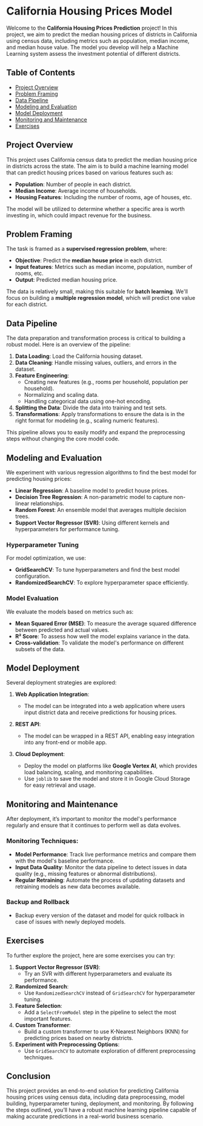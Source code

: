 # California Housing Prices Model

Welcome to the **California Housing Prices Prediction** project! In this project, we aim to predict the median housing prices of districts in California using census data, including metrics such as population, median income, and median house value. The model you develop will help a Machine Learning system assess the investment potential of different districts. 

## Table of Contents
- [Project Overview](#project-overview)
- [Problem Framing](#problem-framing)
- [Data Pipeline](#data-pipeline)
- [Modeling and Evaluation](#modeling-and-evaluation)
- [Model Deployment](#model-deployment)
- [Monitoring and Maintenance](#monitoring-and-maintenance)
- [Exercises](#exercises)

## Project Overview

This project uses California census data to predict the median housing price in districts across the state. The aim is to build a machine learning model that can predict housing prices based on various features such as:
- **Population**: Number of people in each district.
- **Median Income**: Average income of households.
- **Housing Features**: Including the number of rooms, age of houses, etc.

The model will be utilized to determine whether a specific area is worth investing in, which could impact revenue for the business.

## Problem Framing

The task is framed as a **supervised regression problem**, where:
- **Objective**: Predict the **median house price** in each district.
- **Input features**: Metrics such as median income, population, number of rooms, etc.
- **Output**: Predicted median housing price.
  
The data is relatively small, making this suitable for **batch learning**. We'll focus on building a **multiple regression model**, which will predict one value for each district. 

## Data Pipeline

The data preparation and transformation process is critical to building a robust model. Here is an overview of the pipeline:

1. **Data Loading**: Load the California housing dataset.
2. **Data Cleaning**: Handle missing values, outliers, and errors in the dataset.
3. **Feature Engineering**:
   - Creating new features (e.g., rooms per household, population per household).
   - Normalizing and scaling data.
   - Handling categorical data using one-hot encoding.
4. **Splitting the Data**: Divide the data into training and test sets.
5. **Transformations**: Apply transformations to ensure the data is in the right format for modeling (e.g., scaling numeric features).

This pipeline allows you to easily modify and expand the preprocessing steps without changing the core model code.

## Modeling and Evaluation

We experiment with various regression algorithms to find the best model for predicting housing prices:
- **Linear Regression**: A baseline model to predict house prices.
- **Decision Tree Regression**: A non-parametric model to capture non-linear relationships.
- **Random Forest**: An ensemble model that averages multiple decision trees.
- **Support Vector Regressor (SVR)**: Using different kernels and hyperparameters for performance tuning.

### Hyperparameter Tuning
For model optimization, we use:
- **GridSearchCV**: To tune hyperparameters and find the best model configuration.
- **RandomizedSearchCV**: To explore hyperparameter space efficiently.

### Model Evaluation
We evaluate the models based on metrics such as:
- **Mean Squared Error (MSE)**: To measure the average squared difference between predicted and actual values.
- **R² Score**: To assess how well the model explains variance in the data.
- **Cross-validation**: To validate the model's performance on different subsets of the data.

## Model Deployment

Several deployment strategies are explored:

1. **Web Application Integration**:
   - The model can be integrated into a web application where users input district data and receive predictions for housing prices.
   
2. **REST API**:
   - The model can be wrapped in a REST API, enabling easy integration into any front-end or mobile app.

3. **Cloud Deployment**:
   - Deploy the model on platforms like **Google Vertex AI**, which provides load balancing, scaling, and monitoring capabilities.
   - Use `joblib` to save the model and store it in Google Cloud Storage for easy retrieval and usage.

## Monitoring and Maintenance

After deployment, it’s important to monitor the model's performance regularly and ensure that it continues to perform well as data evolves.

### Monitoring Techniques:
- **Model Performance**: Track live performance metrics and compare them with the model's baseline performance.
- **Input Data Quality**: Monitor the data pipeline to detect issues in data quality (e.g., missing features or abnormal distributions).
- **Regular Retraining**: Automate the process of updating datasets and retraining models as new data becomes available.

### Backup and Rollback
- Backup every version of the dataset and model for quick rollback in case of issues with newly deployed models.

## Exercises

To further explore the project, here are some exercises you can try:
1. **Support Vector Regressor (SVR)**:
   - Try an SVR with different hyperparameters and evaluate its performance.
2. **Randomized Search**:
   - Use `RandomizedSearchCV` instead of `GridSearchCV` for hyperparameter tuning.
3. **Feature Selection**:
   - Add a `SelectFromModel` step in the pipeline to select the most important features.
4. **Custom Transformer**:
   - Build a custom transformer to use K-Nearest Neighbors (KNN) for predicting prices based on nearby districts.
5. **Experiment with Preprocessing Options**:
   - Use `GridSearchCV` to automate exploration of different preprocessing techniques.

## Conclusion

This project provides an end-to-end solution for predicting California housing prices using census data, including data preprocessing, model building, hyperparameter tuning, deployment, and monitoring. By following the steps outlined, you’ll have a robust machine learning pipeline capable of making accurate predictions in a real-world business scenario.

